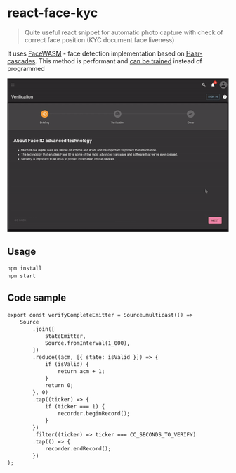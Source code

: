 # react-face-kyc

> Quite useful react snippet for automatic photo capture with check of correct face position (KYC document face liveness)

It uses [FaceWASM](https://github.com/oriolmapu/FaceWASM) - face detection implementation based on [Haar-cascades](https://docs.opencv.org/3.4/d2/d99/tutorial_js_face_detection.html). This method is performant and [can be trained](https://docs.opencv.org/4.x/dc/d88/tutorial_traincascade.html) instead of programmed

![screenshot](./docs/screencast.gif)

## Usage

```bash
npm install
npm start
```

## Code sample

```tsx
export const verifyCompleteEmitter = Source.multicast(() =>
    Source
        .join([
            stateEmitter,
            Source.fromInterval(1_000),
        ])
        .reduce((acm, [{ state: isValid }]) => {
            if (isValid) {
                return acm + 1;
            }
            return 0;
        }, 0)
        .tap((ticker) => {
            if (ticker === 1) {
                recorder.beginRecord();
            }
        })
        .filter((ticker) => ticker === CC_SECONDS_TO_VERIFY)
        .tap(() => {
            recorder.endRecord();
        })
);
```
